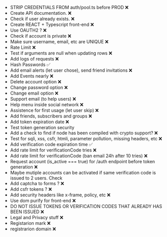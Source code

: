 + STRIP CREDENTIALS FROM auth/pool.ts before PROD ❌
+ Create API documentation. ❌
+ Check if user already exists. ❌
+ Create REACT + Typescript front-end ❌
+ Use OAUTH2 ? ❌
+ Check if account is private ❌
+ Make sure username, email, etc are UNIQUE ❌
+ Rate Limit ❌
+ Test if arguments are null when updating rows ❌
+ Add logs of requests ❌
+ Hash Passwords ✅
+ Add email alerts (let user chose), send friend invitations ❌
+ Add Events nearly ❌
+ Delete account option ❌
+ Change password option ❌
+ Change email option ❌
+ Support email (to help users) ❌
+ Help menu inside social network ❌
+ Assistence for first usage (let user skip) ❌
+ Add friends, subscribers and groups ❌
+ Add token expiration date ❌
+ Test token generation security 
+ Add a check to find if node has been compiled with crypto support? ❌
+ Test for sqli, xss, csfr, htmli, parameter pollution, missing headers, etc ❌
+ Add verification code expiration time ✅
+ Add rate limit for verificationCode tries ❌
+ Add rate limit for verificationCode (ban email 24h after 10 tries) ❌
+ Request account (is_active === true) for /auth endpoint before token generation ❌
+ Maybe mutiple accounts can be activated if same verification code is issued to 2 users. Check
+ Add captcha to forms ? ❌
+ Add csfr tokens ? ❌
+ Add security headers like x-frame, policy, etc ❌
+ Use dom purify for front-end ❌
+ DO NOT ISSUE TOKENS OR VERIFICATION CODES THAT ALREADY HAS BEEN ISSUED ❌
+ Legal and Privacy stuff ❌
+ Registarion mark ❌
+ registrarion domain ❌
